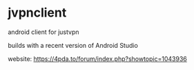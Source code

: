 # jvpnclient
android client for justvpn


builds with a recent version of Android Studio

website: https://4pda.to/forum/index.php?showtopic=1043936
